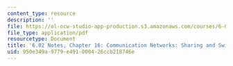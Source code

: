 ```yaml
---
content_type: resource
description: ''
file: https://ol-ocw-studio-app-production.s3.amazonaws.com/courses/6-02-introduction-to-eecs-ii-digital-communication-systems-fall-2012/950e349a9779e491000426ccb218746e_MIT6_02F12_chap16.pdf
file_type: application/pdf
resourcetype: Document
title: '6.02 Notes, Chapter 16: Communication Networks: Sharing and Switches'
uid: 950e349a-9779-e491-0004-26ccb218746e
---
```

